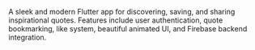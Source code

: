 A sleek and modern Flutter app for discovering, saving, and sharing inspirational quotes. Features include user authentication, quote bookmarking, like system, beautiful animated UI, and Firebase backend integration.
